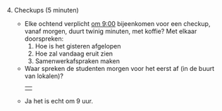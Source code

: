 4. Checkups (5 minuten)

    - Elke ochtend verplicht <u>om 9:00</u> bijeenkomen voor een checkup, vanaf morgen, duurt twinig minuten, met koffie? Met elkaar doorspreken:
        1. Hoe is het gisteren afgelopen
        2. Hoe zal vandaag eruit zien
        3. Samenwerkafspraken maken
    - Waar spreken de studenten morgen voor het eerst af (in de buurt van lokalen)?
        <table>
            <tbody>
                <tr><td></td></tr>
            </tbody>
        </table>
    - Ja het is echt om 9 uur.
